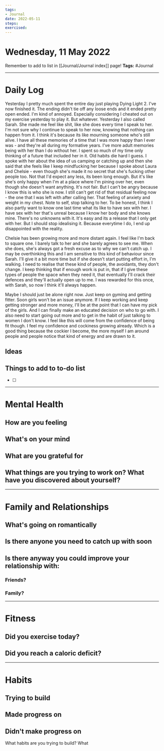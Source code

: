 ```yaml
---
tags: 
- Journal
date: 2022-05-11
steps:
exercised:
---
```

# Wednesday, 11 May 2022

Remember to add to list in [[Journal/Journal index]] page!
**Tags:** #Journal 

---
# Daily Log
Yesterday I pretty much spent the entire day just playing Dying Light 2. I've now finished it. The ending didn't tie off any loose ends and it ended pretty open ended. I'm kind of annoyed. Especially considering I cheated out on my exercise yesterday to play it. But whatever. Yesterday I also called Sarah. She made me feel like shit, like she does every time I speak to her. I'm not sure why I continue to speak to her now, knowing that nothing can happen from it. I think it's because its like mourning someone who's still alive. I have all these memories of a time that I was more happy than I ever was - and they're all during my formative years. I've more adult memories being with her than I do without her. I spent so much of my time only thinking of a future that included her in it. Old habits die hard I guess. I spoke with her about the idea of us camping or catching up and then she said that she feels like I keep mindfucking her because I spoke about Laura and Chelsie - even though she's made it no secret that she's fucking other people too. Not that I'd expect any less, its been long enough. But it's like she's only happy when I'm at a place where I'm pining over her, even though she doesn't want anything. It's not fair. But I can't be angry because I know this is who she is now. I still can't get rid of that residual feeling now - the one that I was left with after calling her. That feeling of anxiety and weight in my chest. Note to self, stop talking to her. To be honest, I think I also partly want to know one last time what its like to have sex with her. I have sex with her that's unreal because I know her body and she knows mine. There's no unknowns with it. It's easy and its a release that I only get with her. But I should stop idealising it. Because everytime I do, I end up disappointed with the reality.

Chelsie has been growing more and more distant again. I feel like I'm back to square one. I barely talk to her and she barely agrees to see me. When she does, she's always got a fresh excuse as to why we can't catch up. I may be overthinking this and I am sensitive to this kind of behaviour since Sarah. I'll give it a bit more time but if she doesn't start putting effort in, I'm walking. I need to realise that these kind of people, the avoidants, they don't change. I keep thinking that if enough work is put in, that if I give these types of people the space when they need it, that eventually I'll crack their defences and they'll actually open up to me. I was rewarded for this once, with Sarah, so now I think it'll always happen. 

Maybe I should just be alone right now. Just keep on gyming and getting fitter. Soon girls won't be an issue anymore. If I keep working and keep getting stronger and more money, I'll be at the point that I can have my pick of the girls. And I can finally make an educated decision on who to go with. I also need to start going out more and to get in the habit of just talking to women I don't know. I feel like this will come from the confidence of being fit though. I feel my confidence and cockiness growing already. Which is a good thing because the cockier I become, the more myself I am around people and people notice that kind of energy and are drawn to it.

## Ideas 

## Things to add to to-do list
- [ ] 

---
# Mental Health
## How are you feeling

## What's on your mind

## What are you grateful for

## What things are you trying to work on? What have you discovered about yourself?

---
# Family and Relationships

## What's going on romantically

## Is there anyone you need to catch up with soon

## Is there anyway you could improve your relationship with:
### Friends?

### Family?


---
# Fitness
## Did you exercise today?

## Did you reach a caloric deficit?

---
# Habits
## Trying to build

## Made progress on

## Didn't make progress on
What habits are you trying to build? What


